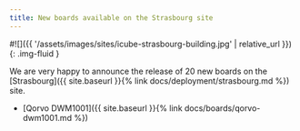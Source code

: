 ```yaml
---
title: New boards available on the Strasbourg site
---
```

#![]({{ '/assets/images/sites/icube-strasbourg-building.jpg' | relative_url }}){: .img-fluid }

We are very happy to announce the release of 20 new boards on the [Strasbourg]({{ site.baseurl }}{% link docs/deployment/strasbourg.md %}) site.

* [Qorvo DWM1001]({{ site.baseurl }}{% link docs/boards/qorvo-dwm1001.md %})
